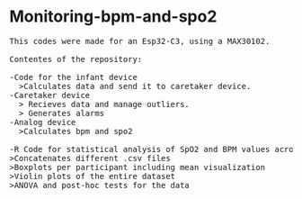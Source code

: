 # Monitoring-bpm-and-spo2
<pre>
This codes were made for an Esp32-C3, using a MAX30102.

Contentes of the repository:

-Code for the infant device
  >Calculates data and send it to caretaker device.
-Caretaker device
  > Recieves data and manage outliers.
  > Generates alarms
-Analog device
  >Calculates bpm and spo2

-R Code for statistical analysis of SpO2 and BPM values across 3 devices
>Concatenates different .csv files
>Boxplots per participant including mean visualization
>Violin plots of the entire dataset
>ANOVA and post-hoc tests for the data

</pre>
